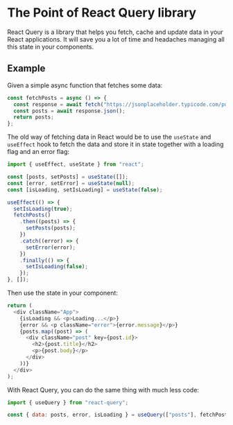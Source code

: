 # The Point of React Query library

React Query is a library that helps you fetch, cache and update data in your React applications. It will save you a lot of time and headaches managing all this state in your components.

## Example

Given a simple async function that fetches some data:

```js
const fetchPosts = async () => {
  const response = await fetch("https://jsonplaceholder.typicode.com/posts");
  const posts = await response.json();
  return posts;
};
```

The old way of fetching data in React would be to use the `useState` and `useEffect` hook to fetch the data and store it in state together with a loading flag and an error flag:

```js
import { useEffect, useState } from "react";

const [posts, setPosts] = useState([]);
const [error, setError] = useState(null);
const [isLoading, setIsLoading] = useState(false);

useEffect(() => {
  setIsLoading(true);
  fetchPosts()
    .then((posts) => {
      setPosts(posts);
    })
    .catch((error) => {
      setError(error);
    })
    .finally(() => {
      setIsLoading(false);
    });
}, []);
```

Then use the state in your component:

```js
return (
  <div className="App">
    {isLoading && <p>Loading...</p>}
    {error && <p className="error">{error.message}</p>}
    {posts.map((post) => (
      <div className="post" key={post.id}>
        <h2>{post.title}</h2>
        <p>{post.body}</p>
      </div>
    ))}
  </div>
);
```

With React Query, you can do the same thing with much less code:

```js
import { useQuery } from "react-query";

const { data: posts, error, isLoading } = useQuery(["posts"], fetchPosts);
```
